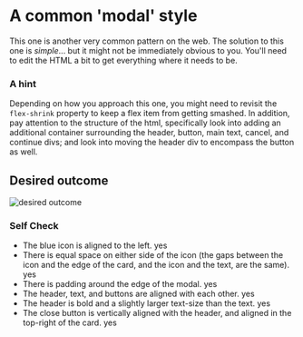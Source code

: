# A common 'modal' style
This one is another very common pattern on the web. The solution to this one is _simple_... but it might not be immediately obvious to you. You'll need to edit the HTML a bit to get everything where it needs to be.

### A hint
Depending on how you approach this one, you might need to revisit the `flex-shrink` property to keep a flex item from getting smashed. In addition, pay attention to the structure of the html, specifically look into adding an additional container surrounding the header, button, main text, cancel, and continue divs; and look into moving the header div to encompass the button as well.

## Desired outcome

![desired outcome](./desired-outcome.png)

### Self Check

- The blue icon is aligned to the left.
yes
- There is equal space on either side of the icon (the gaps between the icon and the edge of the card, and the icon and the text, are the same).
yes
- There is padding around the edge of the modal.
yes
- The header, text, and buttons are aligned with each other.
yes
- The header is bold and a slightly larger text-size than the text.
yes
- The close button is vertically aligned with the header, and aligned in the top-right of the card.
yes
